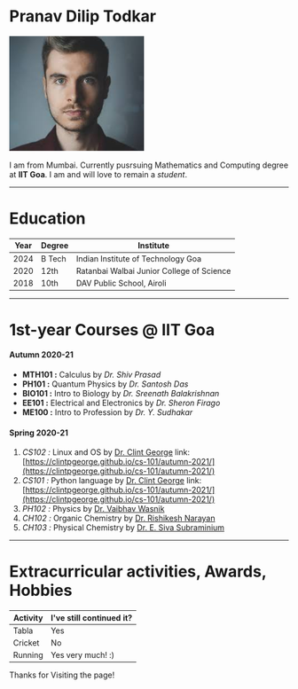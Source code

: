 Pranav Dilip Todkar
===================

![](/img/index.jpeg)  

I am from Mumbai. Currently pusrsuing Mathematics and Computing degree at **IIT Goa**. I am and will love to remain a _student_.

* * *

Education
=========

| Year      | Degree | Institute |
| ----------- | ----------- | ----------- |
| 2024      | B Tech       |  Indian Institute of Technology Goa  |
| 2020   | 12th        | Ratanbai Walbai Junior College of Science  |
| 2018   | 10th        | DAV Public School, Airoli  |

* * *

1st-year Courses @ IIT Goa
==========================

#### Autumn 2020-21

*   **MTH101 :** Calculus by _Dr. Shiv Prasad_
*   **PH101 :** Quantum Physics by _Dr. Santosh Das_
*   **BIO101 :** Intro to Biology by _Dr. Sreenath Balakrishnan_
*   **EE101 :** Electrical and Electronics by _Dr. Sheron Firago_
*   **ME100 :** Intro to Profession by _Dr. Y. Sudhakar_

#### Spring 2020-21

1.  _CS102 :_ Linux and OS by <u>Dr. Clint George</u> link: [https://clintpgeorge.github.io/cs-101/autumn-2021/](https://clintpgeorge.github.io/cs-101/autumn-2021/)
2.  _CS101 :_ Python language by <u>Dr. Clint George</u> link: [https://clintpgeorge.github.io/cs-101/autumn-2021/](https://clintpgeorge.github.io/cs-101/autumn-2021/)
3.  _PH102 :_ Physics by <u>Dr. Vaibhav Wasnik</u>
4.  _CH102 :_ Organic Chemistry by <u>Dr. Rishikesh Narayan</u>
5.  _CH103 :_ Physical Chemistry by <u>Dr. E. Siva Subraminium</u>

* * *

Extracurricular activities, Awards, Hobbies
===========================================

| Activity      | I've still continued it? |
| ----------- | ----------- |
| Tabla      | Yes       |
| Cricket      | No       |
| Running      | Yes very much! :)       |

  
Thanks for Visiting the page!